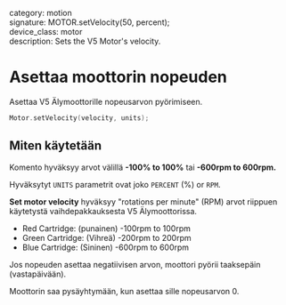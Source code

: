 category: motion  
signature: MOTOR.setVelocity(50, percent);  
device_class: motor  
description: Sets the V5 Motor's velocity.  

# Asettaa moottorin nopeuden

Asettaa V5 Älymoottorille nopeusarvon pyörimiseen.

```cpp
Motor.setVelocity(velocity, units);
```


## Miten käytetään

Komento hyväksyy arvot välillä **-100% to 100%** tai **-600rpm to 600rpm.**

Hyväksytyt `UNITS` parametrit ovat joko `PERCENT` (%) or `RPM`.

**Set motor velocity** hyväksyy  "rotations per minute" (RPM) arvot riippuen käytetystä vaihdepakkauksesta V5 Älymoottorissa.

* Red Cartridge: (punainen) -100rpm to 100rpm
* Green Cartridge: (Vihreä) -200rpm to 200rpm
* Blue Cartridge: (Sininen) -600rpm to 600rpm

Jos nopeuden asettaa negatiivisen arvon, moottori pyörii taaksepäin (vastapäivään).

Moottorin saa pysäyhtymään, kun asettaa sille nopeusarvon 0.



<advanced>
</advanced>